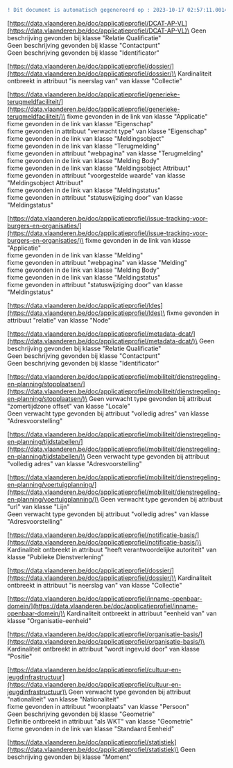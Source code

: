 ```diff
! Dit document is automatisch gegenereerd op : 2023-10-17 02:57:11.001481
```

[https://data.vlaanderen.be/doc/applicatieprofiel/DCAT-AP-VL](https://data.vlaanderen.be/doc/applicatieprofiel/DCAT-AP-VL)\
Geen beschrijving gevonden bij klasse "Relatie Qualificatie"   
Geen beschrijving gevonden bij klasse "Contactpunt"   
Geen beschrijving gevonden bij klasse "Identificator"   


[https://data.vlaanderen.be/doc/applicatieprofiel/dossier/](https://data.vlaanderen.be/doc/applicatieprofiel/dossier/)\
Kardinaliteit ontbreekt in attribuut "is neerslag van" van klasse "Collectie"  


[https://data.vlaanderen.be/doc/applicatieprofiel/generieke-terugmeldfaciliteit/](https://data.vlaanderen.be/doc/applicatieprofiel/generieke-terugmeldfaciliteit/)\
fixme gevonden in de link van klasse "Applicatie"   
fixme gevonden in de link van klasse "Eigenschap"   
fixme gevonden in attribuut "verwacht type" van klasse "Eigenschap"   
fixme gevonden in de link van klasse "Meldingsobject"   
fixme gevonden in de link van klasse "Terugmelding"   
fixme gevonden in attribuut "webpagina" van klasse "Terugmelding"   
fixme gevonden in de link van klasse "Melding Body"   
fixme gevonden in de link van klasse "Meldingsobject Attribuut"   
fixme gevonden in attribuut "voorgestelde waarde" van klasse "Meldingsobject Attribuut"   
fixme gevonden in de link van klasse "Meldingstatus"   
fixme gevonden in attribuut "statuswijziging door" van klasse "Meldingstatus"   


[https://data.vlaanderen.be/doc/applicatieprofiel/issue-tracking-voor-burgers-en-organisaties/](https://data.vlaanderen.be/doc/applicatieprofiel/issue-tracking-voor-burgers-en-organisaties/)\
fixme gevonden in de link van klasse "Applicatie"   
fixme gevonden in de link van klasse "Melding"   
fixme gevonden in attribuut "webpagina" van klasse "Melding"   
fixme gevonden in de link van klasse "Melding Body"   
fixme gevonden in de link van klasse "Meldingstatus"   
fixme gevonden in attribuut "statuswijziging door" van klasse "Meldingstatus"   


[https://data.vlaanderen.be/doc/applicatieprofiel/ldes](https://data.vlaanderen.be/doc/applicatieprofiel/ldes)\
fixme gevonden in attribuut "relatie" van klasse "Node"   


[https://data.vlaanderen.be/doc/applicatieprofiel/metadata-dcat/](https://data.vlaanderen.be/doc/applicatieprofiel/metadata-dcat/)\
Geen beschrijving gevonden bij klasse "Relatie Qualificatie"   
Geen beschrijving gevonden bij klasse "Contactpunt"   
Geen beschrijving gevonden bij klasse "Identificator"   


[https://data.vlaanderen.be/doc/applicatieprofiel/mobiliteit/dienstregeling-en-planning/stopplaatsen/](https://data.vlaanderen.be/doc/applicatieprofiel/mobiliteit/dienstregeling-en-planning/stopplaatsen/)\
Geen verwacht type gevonden bij attribuut "zomertijdzone offset" van klasse "Locale"   
Geen verwacht type gevonden bij attribuut "volledig adres" van klasse "Adresvoorstelling"   


[https://data.vlaanderen.be/doc/applicatieprofiel/mobiliteit/dienstregeling-en-planning/tijdstabellen/](https://data.vlaanderen.be/doc/applicatieprofiel/mobiliteit/dienstregeling-en-planning/tijdstabellen/)\
Geen verwacht type gevonden bij attribuut "volledig adres" van klasse "Adresvoorstelling"   


[https://data.vlaanderen.be/doc/applicatieprofiel/mobiliteit/dienstregeling-en-planning/voertuigplanning/](https://data.vlaanderen.be/doc/applicatieprofiel/mobiliteit/dienstregeling-en-planning/voertuigplanning/)\
Geen verwacht type gevonden bij attribuut "url" van klasse "Lijn"   
Geen verwacht type gevonden bij attribuut "volledig adres" van klasse "Adresvoorstelling"   


[https://data.vlaanderen.be/doc/applicatieprofiel/notificatie-basis/](https://data.vlaanderen.be/doc/applicatieprofiel/notificatie-basis/)\
Kardinaliteit ontbreekt in attribuut "heeft verantwoordelijke autoriteit" van klasse "Publieke Dienstverlening"  


[https://data.vlaanderen.be/doc/applicatieprofiel/dossier/](https://data.vlaanderen.be/doc/applicatieprofiel/dossier/)\
Kardinaliteit ontbreekt in attribuut "is neerslag van" van klasse "Collectie"  


[https://data.vlaanderen.be/doc/applicatieprofiel/inname-openbaar-domein/](https://data.vlaanderen.be/doc/applicatieprofiel/inname-openbaar-domein/)\
Kardinaliteit ontbreekt in attribuut "eenheid van" van klasse "Organisatie-eenheid"  


[https://data.vlaanderen.be/doc/applicatieprofiel/organisatie-basis/](https://data.vlaanderen.be/doc/applicatieprofiel/organisatie-basis/)\
Kardinaliteit ontbreekt in attribuut "wordt ingevuld door" van klasse "Positie"  


[https://data.vlaanderen.be/doc/applicatieprofiel/cultuur-en-jeugdinfrastructuur](https://data.vlaanderen.be/doc/applicatieprofiel/cultuur-en-jeugdinfrastructuur)\
Geen verwacht type gevonden bij attribuut "nationaliteit" van klasse "Nationaliteit"   
fixme gevonden in attribuut "woonplaats" van klasse "Persoon"   
Geen beschrijving gevonden bij klasse "Geometrie"   
Definitie ontbreekt in attribuut "als WKT" van klasse "Geometrie"  
fixme gevonden in de link van klasse "Standaard Eenheid"   


[https://data.vlaanderen.be/doc/applicatieprofiel/statistiek](https://data.vlaanderen.be/doc/applicatieprofiel/statistiek)\
Geen beschrijving gevonden bij klasse "Moment"   

